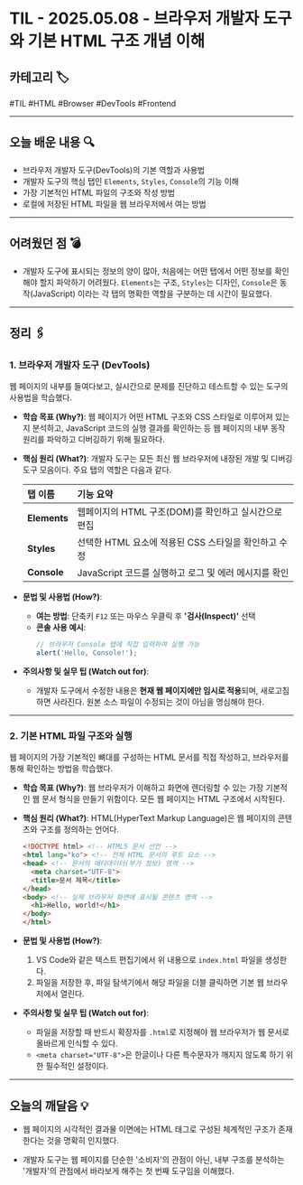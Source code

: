 # TIL - 2025.05.08 - 브라우저 개발자 도구와 기본 HTML 구조 개념 이해

## 카테고리 🏷️

#TIL #HTML #Browser #DevTools #Frontend

---

## 오늘 배운 내용 🔍

- 브라우저 개발자 도구(DevTools)의 기본 역할과 사용법
- 개발자 도구의 핵심 탭인 `Elements`, `Styles`, `Console`의 기능 이해
- 가장 기본적인 HTML 파일의 구조와 작성 방법
- 로컬에 저장된 HTML 파일을 웹 브라우저에서 여는 방법

---

## 어려웠던 점 💣

* 개발자 도구에 표시되는 정보의 양이 많아, 처음에는 어떤 탭에서 어떤 정보를 확인해야 할지 파악하기 어려웠다. `Elements`는 구조, `Styles`는 디자인, `Console`은 동작(JavaScript)
  이라는 각 탭의 명확한 역할을 구분하는 데 시간이 필요했다.

---

## 정리 🖇️

### 1. 브라우저 개발자 도구 (DevTools)

웹 페이지의 내부를 들여다보고, 실시간으로 문제를 진단하고 테스트할 수 있는 도구의 사용법을 학습했다.

* **학습 목표 (Why?)**:
  웹 페이지가 어떤 HTML 구조와 CSS 스타일로 이루어져 있는지 분석하고, JavaScript 코드의 실행 결과를 확인하는 등 웹 페이지의 내부 동작 원리를 파악하고 디버깅하기 위해 필요하다.

* **핵심 원리 (What?)**:
  개발자 도구는 모든 최신 웹 브라우저에 내장된 개발 및 디버깅 도구 모음이다. 주요 탭의 역할은 다음과 같다.

  | 탭 이름 | 기능 요약 |
    | :--- | :--- |
  | **Elements** | 웹페이지의 HTML 구조(DOM)를 확인하고 실시간으로 편집 |
  | **Styles** | 선택한 HTML 요소에 적용된 CSS 스타일을 확인하고 수정 |
  | **Console** | JavaScript 코드를 실행하고 로그 및 에러 메시지를 확인 |

* **문법 및 사용법 (How?)**:
    * **여는 방법**: 단축키 `F12` 또는 마우스 우클릭 후 **'검사(Inspect)'** 선택
    * **콘솔 사용 예시**:
      ```javascript
      // 브라우저 Console 탭에 직접 입력하여 실행 가능
      alert('Hello, Console!');
      ```

* **주의사항 및 실무 팁 (Watch out for)**:
    * 개발자 도구에서 수정한 내용은 **현재 웹 페이지에만 임시로 적용**되며, 새로고침하면 사라진다. 원본 소스 파일이 수정되는 것이 아님을 명심해야 한다.

---

### 2. 기본 HTML 파일 구조와 실행

웹 페이지의 가장 기본적인 뼈대를 구성하는 HTML 문서를 직접 작성하고, 브라우저를 통해 확인하는 방법을 학습했다.

* **학습 목표 (Why?)**:
  웹 브라우저가 이해하고 화면에 렌더링할 수 있는 가장 기본적인 웹 문서 형식을 만들기 위함이다. 모든 웹 페이지는 HTML 구조에서 시작된다.

* **핵심 원리 (What?)**:
  HTML(HyperText Markup Language)은 웹 페이지의 콘텐츠와 구조를 정의하는 언어다.
  ```html
  <!DOCTYPE html> <!-- HTML5 문서 선언 -->
  <html lang="ko"> <!-- 전체 HTML 문서의 루트 요소 -->
  <head> <!-- 문서의 메타데이터(부가 정보) 영역 -->
    <meta charset="UTF-8">
    <title>문서 제목</title>
  </head>
  <body> <!-- 실제 브라우저 화면에 표시될 콘텐츠 영역 -->
    <h1>Hello, world!</h1>
  </body>
  </html>
  ```

* **문법 및 사용법 (How?)**:
    1. VS Code와 같은 텍스트 편집기에서 위 내용으로 `index.html` 파일을 생성한다.
    2. 파일을 저장한 후, 파일 탐색기에서 해당 파일을 더블 클릭하면 기본 웹 브라우저에서 열린다.

* **주의사항 및 실무 팁 (Watch out for)**:
    * 파일을 저장할 때 반드시 확장자를 `.html`로 지정해야 웹 브라우저가 웹 문서로 올바르게 인식할 수 있다.
    * `<meta charset="UTF-8">`은 한글이나 다른 특수문자가 깨지지 않도록 하기 위한 필수적인 설정이다.

---

## 오늘의 깨달음 💡

* 웹 페이지의 시각적인 결과물 이면에는 HTML 태그로 구성된 체계적인 구조가 존재한다는 것을 명확히 인지했다.

* 개발자 도구는 웹 페이지를 단순한 '소비자'의 관점이 아닌, 내부 구조를 분석하는 '개발자'의 관점에서 바라보게 해주는 첫 번째 도구임을 이해했다.